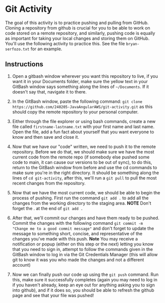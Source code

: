 # Git Activity

The goal of this activity is to practice pushing and pulling from GitHub. Cloning a repository from github is crucial for you to be able to work on code stored on a remote repository, and similarly, pushing code is equally as important for taking your local changes and storing them on GitHub. You'll use the following activity to practice this. See the file `bryan-serfozo.txt` for an example.

## Instructions

1. Open a gitbash window wherever you want this repository to live, if you want it in your Documents folder, make sure the yellow text in your GitBash window says something along the lines of `~/Documents`. If it doesn't say that, navigate it to there.

2. In the GitBash window, paste the following command: `git clone https://github.com/240205-JavaAngularAWS/git-activity.git` as this should copy the remote repository to your personal computer.

3. Either through the file explorer or using bash commands, create a new file called `firstname-lastname.txt` with your first name and last name. Open the file, add a fun fact about yourself that you want everyone to know and then save and close it.

4. Now that we have our "code" written, we need to push it to the remote repository. Before we do that, we should make sure we have the most current code from the remote repo (if somebody else pushed some code to main, it can cause our versions to be out of sync), to do this, return to the GitBash window from before and use the cd commands to make sure you're in the right directory. It should be something along the lines of `cd git-activity`, after this, we'll run a `git pull` to pull the most recent changes from the repository.

5. Now that we have the most current code, we should be able to begin the process of pushing. First run the command `git add .` to add all the changes from the working directory to the staging area. **NOTE** Don't forget the . at the end of `git add .`

6. After that, we'll commit our changes and have them ready to be pushed. Commit the changes with the following command `git commit -m "Change me to a good commit message"` and don't forget to update the message to something short, concise, and representative of the changes you've made with this push. **Note** You may receive a notification or popup (either on this step or the next) letting you know that you need to sign in, attempt to follow the commands given in the GitBash window to log in via the Git Credentials Manager (this will allow git to know it was you who made the changes and not a different account)

7. Now we can finally push our code up using the `git push` command. Run this, make sure it successfully completes (again you may need to log in if you haven't already, keep an eye out for anything asking you to sign into github), and if it does so, you should be able to refresh the github page and see that your file was pushed!